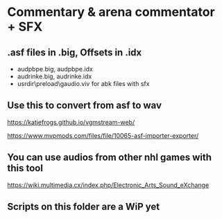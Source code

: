 # Commentary & arena commentator + SFX

## .asf files in .big, Offsets in .idx

- audpbpe.big, audpbpe.idx
- audrinke.big, audrinke.idx
- usrdir\preload\gaudio.viv for abk files with sfx


## Use this to convert from asf to wav

https://katiefrogs.github.io/vgmstream-web/

https://www.mvpmods.com/files/file/10065-asf-importer-exporter/

## You can use audios from other nhl games with this tool

https://wiki.multimedia.cx/index.php/Electronic_Arts_Sound_eXchange

## Scripts on this folder are a WiP yet

